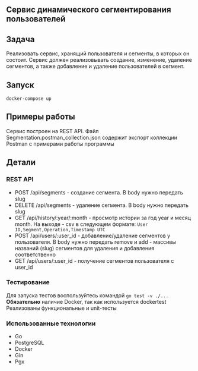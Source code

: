 Сервис динамического сегментирования пользователей
---
## Задача
Реализовать сервис, хранящий пользователя и сегменты, в которых он состоит.
Сервис должен реализовывать создание, изменение, удаление сегментов, а также добавление и удаление пользователей в сегмент.

## Запуск
`docker-compose up`

## Примеры работы
Сервис построен на REST API. Файл Segmentation.postman_collection.json содержит экспорт коллекции Postman
с примерами работы программы

## Детали

### REST API

- POST /api/segments - создание сегмента. В body нужно передать slug
- DELETE /api/segments - удаление сегмента. В body нужно передать slug
- GET /api/history/:year/:month - просмотр истории за год year и месяц month. 
  На выходе - csv в следующем формате: `User ID,Segment,Operation,Timestamp UTC`
- POST /api/users/:user_id - добавление/удаление сегментов у пользователя. 
  В body нужно передать remove и add - массивы названий (slug) сегментов для
  удаления и добавления соответственно
- GET /api/users/:user_id - получение сегментов пользователя с user_id

### Тестирование

Для запуска тестов воспользуйтесь командой
`go test -v ./...`
**Обязательно** наличие Docker, так как используется dockertest
Реализованы функциональные и unit-тесты

### Использованные технологии

- Go
- PostgreSQL
- Docker
- Gin
- Pgx